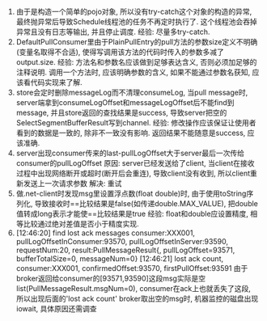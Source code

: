 #
1. 由于是构造一个简单的pojo对象, 所以没有try-catch这个对象的构造的异常, 最终抛异常后导致Schedule线程池的任务不再定时执行了. 这个线程池会吞掉异常且没有日志等输出, 并且停止调度. 
   经验: 尽量多try-catch.
2. DefaultPullConsumer里由于PlainPullEntry的pull方法的参数size定义不明确(变量名取得不合适), 使得写调用该方法的代码时传入的参数多减了output.size.
   经验: 方法名和参数名应该做到足够表达含义, 否则必须加足够的注释说明. 调用一个方法时, 应该明确参数的含义, 如果不能通过参数名获知, 应该看代码实现来了解.
3. store会定时删除messageLog而不清理consumeLog, 当pull message时, server端拿到consumeLogOffset和messageLogOffset后不能find到message, 并且store返回的查找结果是success, 导致server把空的SelectSegmentBufferResult写到channel.
   经验: 修改操作应该保证让使用者看到的数据是一致的, 除非不一致没有影响. 返回结果不能随意是success, 应该准确.
4. server出现consumer传来的last-pullLogOffset大于server最后一次传给consumer的pullLogOffset
   原因: server已经发送给了client, 当client在接收过程中出现网络断开或超时(断开后会重连), 导致client没有收到, 所以client重新发送上一次请求参数
   解决: 重试
5. 做.net-client时发现msg里设置浮点数(float double)时, 由于使用toString序列化, 导致接收时==比较结果是false(如传递double.MAX_VALUE), 把double值转成long表示才能使==比较结果是true
   经验: float和double应设置精度, 相等比较通过绝对差值是否小于精度实现.
6. [12:46:20] find lost ack messages consumer:XXX001, pullLogOffsetInConsumer:93570, pullLogOffsetInServer:93590, requestNum:20, result:PullMessageResult{, pullLogOffset=93571, bufferTotalSize=0, messageNum=0}
   [12:46:21] lost ack count, consumer:XXX001, confirmedOffset:93570, firstPullOffset:93591
   由于broker返回给consumer的[93571,93590]这段msg实际是空list(PullMessageResult.msgNum=0), consumer在ack上也就丢失了这段, 所以出现后面的'lost ack count'
   broker取出空的msg时, 机器监控的磁盘出现iowait, 具体原因还需调查